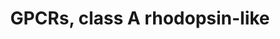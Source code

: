 ---
annotations:
- type: Pathway Ontology
  value: G protein mediated signaling pathway
authors:
- Nsalomonis
- MaintBot
- BruceConklin
- Khanspers
- Christine Chichester
- Egonw
- Eweitz
description: This pathway was created using the GPCRDB (Horn et al., 1998), http://www.gpcr.org/7tm/
  (originally at http://www.cmbi.kun.nl/7tm/). The groupings are based on the GPCR
  phylogenetic tree available from the GPCRDB and the training sets used by Karchin
  et al. (Bioinformatics, 2002, pg. 147-159). The labels indicate children and grandchildren
  of the various classes of GPCRs as described by these references.
last-edited: 2021-05-23
organisms:
- Mus musculus
redirect_from:
- /index.php/Pathway:WP189
- /instance/WP189
schema-jsonld:
- '@context': https://schema.org/
  '@id': https://wikipathways.github.io/pathways/WP189.html
  '@type': Dataset
  creator:
    '@type': Organization
    name: WikiPathways
  description: This pathway was created using the GPCRDB (Horn et al., 1998), http://www.gpcr.org/7tm/
    (originally at http://www.cmbi.kun.nl/7tm/). The groupings are based on the GPCR
    phylogenetic tree available from the GPCRDB and the training sets used by Karchin
    et al. (Bioinformatics, 2002, pg. 147-159). The labels indicate children and grandchildren
    of the various classes of GPCRs as described by these references.
  keywords:
  - Gpr83
  - Mc2r
  - Adrb3
  - Gpr45
  - Adra2b
  - Rgr
  - Avpr2
  - Npy6r
  - Adra1a
  - Ntsr2
  - Cckbr
  - Ptgir
  - Avpr1b
  - Htr2a
  - Olfr49
  - Oprl1
  - Drd3
  - Htr5b
  - Tcp10c
  - Npy1r
  - Ccrl2
  - Cmkor1
  - Mc5r
  - Opn1mw
  - F2r
  - Htr1b
  - Olfr148
  - Ptgdr
  - Oxtr
  - Htr1f
  - Ccr4
  - Gpr50
  - Htr5a
  - Olfr938
  - Olfr704
  - Olfr71
  - Opn3
  - Olfr944
  - Olfr156
  - Olfr955
  - Adrb1
  - Olfr957
  - Gpr30
  - Olfr878
  - Cxcr3
  - Serotonin
  - Trhr
  - Olfr15
  - Olfr16
  - Olfr146
  - Tshr
  - Htr2c
  - Adrb2
  - F2rl3
  - F2rl2
  - Ptger2
  - Sucnr1
  - F2rl1
  - Fshr
  - Sstr4
  - Olfr714
  - Rho
  - Grpr
  - Chrm4
  - Adra2c
  - Olfr711
  - P2ry14
  - Olfr943
  - P2ry6
  - Olfr888
  - Gpr33
  - Olfr948
  - Gpr27
  - Gpr109b
  - Adra2a
  - Opn1sw
  - Tbxa2r
  - Ptger4
  - Olfr971
  - Olfr155
  - Ccr5
  - Rrh
  - Olfr44
  - Agtr1b
  - Gpr63
  - Ccr1l1
  - Olfr27
  - Drd4
  - Opn4
  - Sstr3
  - Olfr710
  - Gpr65
  - Olfr6
  - Gabbr1
  - Cmklr1
  - Olfr480
  - Olfr715
  - Nmur1
  - Adra1d
  - Gpr37
  - Q9EPG0
  - Htr4
  - P2ry13
  - Bdkrb1
  - Olfr945
  - Htr1d
  - Olfr959
  - Mc4r
  - Gpr34
  - Olfr705
  - Chrm3
  - P2ry4
  - Htr6
  - Cx3cr1
  - Htr2b
  - Npy5r
  - Olfr17
  - Oprm1
  - Hrh2
  - Thromboxane
  - Fpr-rs4
  - Chrm1
  - Il8rb
  - Olfr954
  - Nmbr
  - Olfr937
  - Olfr2
  - Adora2a
  - Q9EQ94
  - Olfr870
  - Olfr160
  - Blr1
  - Adra1b
  - Olfr972
  - Olfr1355
  - Cnr1
  - Olfr970
  - Ccr1
  - Olfr143
  - Olfr876
  - Olfr961
  - Histamine
  - Avp
  - Mtnr1a
  - Trhr2
  - Chrm2
  - Npy2r
  - Olfr706
  - Sstr2
  - Agtrl1
  - Htr1a
  - Galr1
  - Ptger1
  - Ltb4r1
  - Olfr157
  - Mc1r
  - Olfr894
  - Dopamine
  - Hrh1
  - Olfr19
  - Avpr1a
  - Olfr713
  - Olfr701
  - Lhcgr
  - Cckar
  - Ccr9
  - Sstr1
  - Olfr159
  - Ccr2
  - Ccr8
  - Olfr874
  - Fpr-rs1
  - Oxt
  - Ppyr1
  - Fprl1
  - Cxcr4
  - Fpr-rs2
  - C3ar1
  - Ccr6
  - Adora3
  - Gpr19
  - C5r1
  - Olfr70
  - Cysltr1
  - Olfr893
  - Gpr3
  - Gpr44
  - Olfr887
  - Oprd1
  - Gpr35
  - Fpr1
  - Agtr1
  - Olfr934
  - Gpr37l1
  - Olfr960
  - Sstr5
  - Mas1
  - P2ry2
  - Ccbp2
  - Olfr749
  - Bdkrb2
  - Melatonin
  - Olfr933
  - Adora2b
  - P2ry1
  - Olfr242
  - Olfr145
  - Olfr708
  - Q9EPV1
  - Ednrb
  - Brs3
  - Agtr2
  - Olfr968
  - Ptger3
  - Olfr703
  - Htr7
  - Olfr930
  - Gpr12
  - Olfr716
  - Ntsr1
  - Olfr926
  - Gpr87
  - Ptafr
  - Oprk1
  - Olfr144
  - P2ry12
  - Olfr889
  - Olfr151
  - Fpr-rs3
  - Cnr2
  - Galr3
  - Ccr3
  - Olfr707
  - Galr2
  - Ptgfr
  - Mc3r
  license: CC0
  name: GPCRs, class A rhodopsin-like
seo: CreativeWork
title: GPCRs, class A rhodopsin-like
wpid: WP189
---